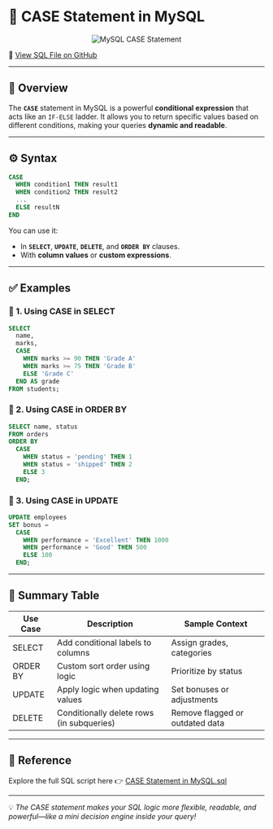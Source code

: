 
# 🧠 CASE Statement in MySQL

<p align="center">
  <img src="https://your-image-link.com/mysql-case-banner.png" alt="MySQL CASE Statement" />
</p>

🔗 [View SQL File on GitHub](https://github.com/jeevan499/SQL/blob/main/4.%20Case%20Statement/Case%20Statement%20in%20MySQL.sql)

---

## 📘 Overview

The **`CASE`** statement in MySQL is a powerful **conditional expression** that acts like an `IF-ELSE` ladder. It allows you to return specific values based on different conditions, making your queries **dynamic and readable**.

---

## ⚙️ Syntax

```sql
CASE
  WHEN condition1 THEN result1
  WHEN condition2 THEN result2
  ...
  ELSE resultN
END
```

You can use it:
- In **`SELECT`**, **`UPDATE`**, **`DELETE`**, and **`ORDER BY`** clauses.
- With **column values** or **custom expressions**.

---

## ✅ Examples

### 🔹 1. Using CASE in SELECT

```sql
SELECT 
  name,
  marks,
  CASE 
    WHEN marks >= 90 THEN 'Grade A'
    WHEN marks >= 75 THEN 'Grade B'
    ELSE 'Grade C'
  END AS grade
FROM students;
```

### 🔹 2. Using CASE in ORDER BY

```sql
SELECT name, status
FROM orders
ORDER BY 
  CASE 
    WHEN status = 'pending' THEN 1
    WHEN status = 'shipped' THEN 2
    ELSE 3
  END;
```

### 🔹 3. Using CASE in UPDATE

```sql
UPDATE employees
SET bonus = 
  CASE 
    WHEN performance = 'Excellent' THEN 1000
    WHEN performance = 'Good' THEN 500
    ELSE 100
  END;
```

---

## 📎 Summary Table

| Use Case         | Description                                 | Sample Context                    |
|------------------|---------------------------------------------|------------------------------------|
| SELECT           | Add conditional labels to columns           | Assign grades, categories          |
| ORDER BY         | Custom sort order using logic               | Prioritize by status               |
| UPDATE           | Apply logic when updating values            | Set bonuses or adjustments         |
| DELETE           | Conditionally delete rows (in subqueries)   | Remove flagged or outdated data    |

---

## 📎 Reference

Explore the full SQL script here 👉 [CASE Statement in MySQL.sql](https://github.com/jeevan499/SQL/blob/main/4.%20Case%20Statement/Case%20Statement%20in%20MySQL.sql)

---

💡 *The CASE statement makes your SQL logic more flexible, readable, and powerful—like a mini decision engine inside your query!*
